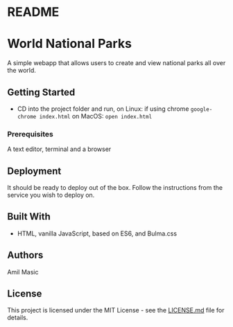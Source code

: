 # README

# World National Parks

A simple webapp that allows users to create and view national parks all over the world.

## Getting Started

- CD into the project folder and run, on Linux:
if using chrome
`google-chrome index.html`
on MacOS:
`open index.html`

### Prerequisites

A text editor, terminal and a browser


## Deployment

It should be ready to deploy out of the box.  Follow the instructions from the service you wish to deploy on.


## Built With

* HTML, vanilla JavaScript, based on ES6, and Bulma.css

## Authors

Amil Masic


## License

This project is licensed under the MIT License - see the [LICENSE.md](LICENSE.md) file for details.
